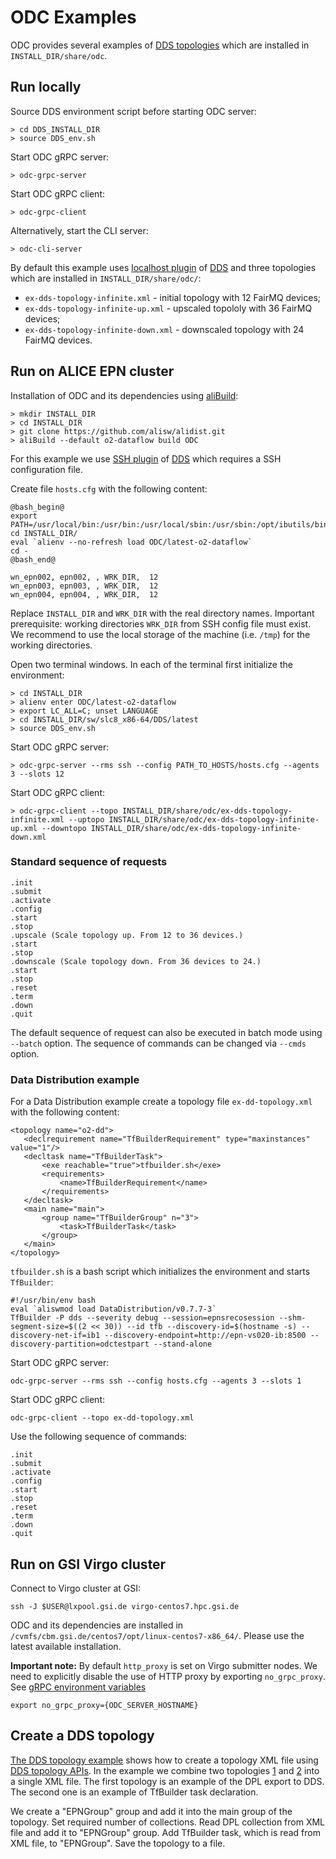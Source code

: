 # ODC Examples

ODC provides several examples of [DDS topologies](http://dds.gsi.de/doc/nightly/topology.html) which are installed in `INSTALL_DIR/share/odc`.

## Run locally

Source DDS environment script before starting ODC server:
```
> cd DDS_INSTALL_DIR
> source DDS_env.sh
```

Start ODC gRPC server:
```
> odc-grpc-server
```

Start ODC gRPC client:
```
> odc-grpc-client
```

Alternatively, start the CLI server:
```
> odc-cli-server
```

By default this example uses [localhost plugin](http://dds.gsi.de/doc/nightly/RMS-plugins.html#localhost-plugin) of [DDS](https://github.com/FairRootGroup/DDS) and three topologies which are installed in `INSTALL_DIR/share/odc/`:

* `ex-dds-topology-infinite.xml` - initial topology with 12 FairMQ devices;
* `ex-dds-topology-infinite-up.xml` - upscaled topololy with 36 FairMQ devices;
* `ex-dds-topology-infinite-down.xml` - downscaled topology with 24 FairMQ devices.

## Run on ALICE EPN cluster

Installation of ODC and its dependencies using [aliBuild](https://github.com/alisw/alibuild):

```
> mkdir INSTALL_DIR
> cd INSTALL_DIR
> git clone https://github.com/alisw/alidist.git
> aliBuild --default o2-dataflow build ODC
```

For this example we use [SSH plugin](http://dds.gsi.de/doc/nightly/RMS-plugins.html#ssh-plugin) of [DDS](https://github.com/FairRootGroup/DDS) which requires a SSH configuration file.

Create file `hosts.cfg` with the following content:

```
@bash_begin@
export PATH=/usr/local/bin:/usr/bin:/usr/local/sbin:/usr/sbin:/opt/ibutils/bin:$PATH
cd INSTALL_DIR/
eval `alienv --no-refresh load ODC/latest-o2-dataflow`
cd -
@bash_end@

wn_epn002, epn002, , WRK_DIR,  12
wn_epn003, epn003, , WRK_DIR,  12
wn_epn004, epn004, , WRK_DIR,  12
```

Replace `INSTALL_DIR` and `WRK_DIR` with the real directory names. Important prerequisite: working directories `WRK_DIR` from SSH config file must exist. We recommend to use the local storage of the machine (i.e. `/tmp`) for the working directories.

Open two terminal windows. In each of the terminal first initialize the environment:
```
> cd INSTALL_DIR
> alienv enter ODC/latest-o2-dataflow
> export LC_ALL=C; unset LANGUAGE
> cd INSTALL_DIR/sw/slc8_x86-64/DDS/latest
> source DDS_env.sh
```

Start ODC gRPC server:
```
> odc-grpc-server --rms ssh --config PATH_TO_HOSTS/hosts.cfg --agents 3 --slots 12
```

Start ODC gRPC client:
```
> odc-grpc-client --topo INSTALL_DIR/share/odc/ex-dds-topology-infinite.xml --uptopo INSTALL_DIR/share/odc/ex-dds-topology-infinite-up.xml --downtopo INSTALL_DIR/share/odc/ex-dds-topology-infinite-down.xml
```

### Standard sequence of requests
```
.init
.submit
.activate
.config
.start
.stop
.upscale (Scale topology up. From 12 to 36 devices.)
.start
.stop
.downscale (Scale topology down. From 36 devices to 24.)
.start
.stop
.reset
.term
.down
.quit
```

The default sequence of request can also be executed in batch mode using `--batch` option. The sequence of commands can be changed via `--cmds` option.

### Data Distribution example
For a Data Distribution example create a topology file `ex-dd-topology.xml` with the following content:
```
<topology name="o2-dd">
   <declrequirement name="TfBuilderRequirement" type="maxinstances" value="1"/>
   <decltask name="TfBuilderTask">
       <exe reachable="true">tfbuilder.sh</exe>
       <requirements>
           <name>TfBuilderRequirement</name>
       </requirements>
   </decltask>
   <main name="main">
       <group name="TfBuilderGroup" n="3">
           <task>TfBuilderTask</task>
       </group>
   </main>
</topology>
```
`tfbuilder.sh` is a bash script which initializes the environment and starts `TfBuilder`:
```
#!/usr/bin/env bash
eval `aliswmod load DataDistribution/v0.7.7-3`
TfBuilder -P dds --severity debug --session=epnsrecosession --shm-segment-size=$((2 << 30)) --id tfb --discovery-id=$(hostname -s) --discovery-net-if=ib1 --discovery-endpoint=http://epn-vs020-ib:8500 --discovery-partition=odctestpart --stand-alone
```
Start ODC gRPC server:
```
odc-grpc-server --rms ssh --config hosts.cfg --agents 3 --slots 1
```
Start ODC gRPC client:
```
odc-grpc-client --topo ex-dd-topology.xml 
```
Use the following sequence of commands:
```
.init
.submit
.activate
.config
.start
.stop
.reset
.term
.down
.quit
```

## Run on GSI Virgo cluster

Connect to Virgo cluster at GSI:
```
ssh -J $USER@lxpool.gsi.de virgo-centos7.hpc.gsi.de
```
ODC and its dependencies are installed in `/cvmfs/cbm.gsi.de/centos7/opt/linux-centos7-x86_64/`. Please use the latest available installation.

**Important note:** By default `http_proxy` is set on Virgo submitter nodes. We need to explicitly disable the use of HTTP proxy by exporting `no_grpc_proxy`. See [gRPC environment variables](https://grpc.github.io/grpc/cpp/md_doc_environment_variables.html)
```
export no_grpc_proxy={ODC_SERVER_HOSTNAME}
```

## Create a DDS topology

[The DDS topology example](src/odc-topo.cpp) shows how to create a topology XML file using [DDS topology APIs](https://github.com/FairRootGroup/DDS/tree/master/dds-topology-lib/src). In the example we combine two topologies [1](ex-dpl-topology.xml) and [2](ex-dd-topology.xml) into a single XML file. The first topology is an example of the DPL export to DDS. The second one is an example of TfBuilder task declaration. 

We create a "EPNGroup" group and add it into the main group of the topology. Set required number of  collections. Read DPL collection from XML file and add it to "EPNGroup" group. Add TfBuilder task, which is read from XML file, to "EPNGroup". Save the topology to a file.
